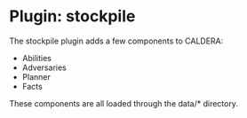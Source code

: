 Plugin: stockpile
==============

The stockpile plugin adds a few components to CALDERA:

* Abilities
* Adversaries
* Planner
* Facts

These components are all loaded through the data/* directory.
